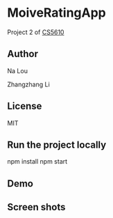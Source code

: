 # MoiveRatingApp
Project 2 of [CS5610](https://johnguerra.co/classes/webDevelopment_spring_2021/)

## Author
Na Lou

Zhangzhang Li

## License
MIT

## Run the project locally
npm install
npm start

## Demo

## Screen shots
